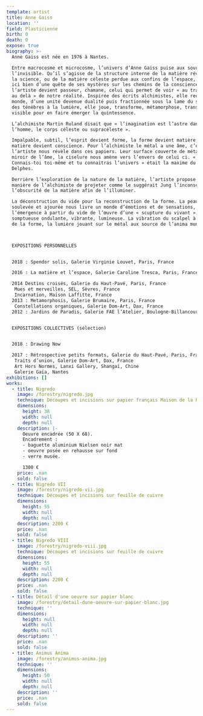 ```yaml
---
template: artist
title: Anne Gaiss
location: ''
field: Plasticienne
birth: 0
death: 0
expose: true
biography: >-
  Anne Gaiss est née en 1976 à Nantes.

  Entre macrocosme et microcosme, l’univers d’Anne Gaiss puise aux sources de
  l’invisible. Qu’il s’agisse de la structure interne de la matière révélée par
  la science, ou de la matière céleste perdue aux confins de l’espace, il s’agit
  ici bien d’une quête de ses mystères sur les chemins de la conscience,
  l’artiste devient passeur, chamane, celui qui permet de voir « au travers », «
  au delà » de notre réalité. Inspirée des écrits alchimistes, elle recrée le
  monde, d’une unité devenue dualité puis fractionnée sous la lame du scalpel,
  des ténèbres à la lumière, elle joue, transforme, métamorphose, transmute le
  visible pour en faire émerger la quintessence. 

  L’alchimiste Martin Ruland disait que « l’imagination est l’astre dans
  l’homme, le corps céleste ou supracéleste ».

  Impalpable, subtil, l’esprit devient forme, la forme devient matière, la
  matière devient conscience. Pour l’alchimiste le métal a une âme, c’est ce que
  l’artiste nous révèle dans ces papiers. Leur surface couverte de métal devient
  miroir de l’âme, la ciselure nous amène vers l’envers de celui ci. «
  Connais-toi toi-même et tu connaitras l’univers » était la maxime du temple de
  Delphes. 

  Derrière l’exploration de la nature de la matière, l’artiste propose ici à la
  manière de l’alchimiste de projeter comme le suggérait Jung l’inconscient dans
  l’obscurité de la matière afin de l’illuminer.

  La déconstruction du vide pour la reconstruction de la forme. La peau finement
  soulevée et ajourée nous livre un monde d’émotions et de sensations,
  l’émergence à partir du vide de l’œuvre d’une « scupture du vivant », création
  somptueuse ondulante, vibrante, lumineuse. La vibration du scalpel à l’origine
  de la forme, la lumière jouant sur le métal aux source de l’anima mundi. 



  EXPOSITIONS PERSONNELLES


  2018 : Spendor solis, Galerie Virginie Louvet, Paris, France

  2016 : La matière et l’espace, Galerie Caroline Tresca, Paris, France

  2014 Destins croisés, Galerie du Haut-Pavé, Paris, France
   Mues et merveilles, SEL, Sèvres, France
   Incarnation, Maison Laffitte, France
  2013 : Metamorphosis, Galerie Brumaire, Paris, France
   Constellations organiques, Galerie Dom-Art, Dax, France
  2012 : Jardins de Paradis, Galerie FAE l’Atelier, Boulogne-Billancourt, France


  EXPOSITIONS COLLECTIVES (sélection)


  2018 : Drawing Now

  2017 : Rétrospective petits formats, Galerie du Haut-Pavé, Paris, France
   Traits d’union, Galerie Dom-Art, Dax, France
   Art Hors Normes, Lanxi Gallery, Shangaï, Chine
   Galerie Gaïa, Nantes
exhibitions: []
works:
  - title: Nigredo
    image: /forestry/nigredo.jpg
    technique: Découpes et incisions sur papier français Maison de la Roque
    dimensions:
      height: 38
      width: null
      depth: null
    description: |-
      Oeuvre encadrée (50 X 68). 
      Encadrement : 
      - baguette aluminium Nielsen noir mat
      - oeuvre posée en rehausse sur fond
      - verre musée.

      1300 €
    price: .nan
    sold: false
  - title: Nigredo VII
    image: /forestry/nigredo-vii.jpg
    technique: Découpes et incisions sur feuille de cuivre
    dimensions:
      height: 55
      width: null
      depth: null
    description: 2200 €
    price: .nan
    sold: false
  - title: Nigredo VIII
    image: /forestry/nigredo-viii.jpg
    technique: Découpes et incisions sur feuille de cuivre
    dimensions:
      height: 55
      width: null
      depth: null
    description: 2200 €
    price: .nan
    sold: false
  - title: Détail d'une oeuvre sur papier blanc
    image: /forestry/detail-dune-oeuvre-sur-papier-blanc.jpg
    technique: ''
    dimensions:
      height: null
      width: null
      depth: null
    description: ''
    price: .nan
    sold: false
  - title: Animus Anima
    image: /forestry/animus-anima.jpg
    technique: ''
    dimensions:
      height: 50
      width: null
      depth: null
    description: ''
    price: .nan
    sold: false
---
```


